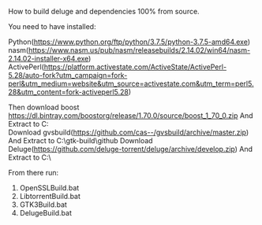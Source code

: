 How to build deluge and dependencies 100% from source.

You need to have installed:

Python(https://www.python.org/ftp/python/3.7.5/python-3.7.5-amd64.exe)
nasm(https://www.nasm.us/pub/nasm/releasebuilds/2.14.02/win64/nasm-2.14.02-installer-x64.exe)
ActivePerl(https://platform.activestate.com/ActiveState/ActivePerl-5.28/auto-fork?utm_campaign=fork-perl&utm_medium=website&utm_source=activestate.com&utm_term=perl5.28&utm_content=fork-activeperl5.28)

Then download boost https://dl.bintray.com/boostorg/release/1.70.0/source/boost_1_70_0.zip
And Extract to C:\
Download gvsbuild(https://github.com/cas--/gvsbuild/archive/master.zip)
And Extract to C:\gtk-build\github
Download Deluge(https://github.com/deluge-torrent/deluge/archive/develop.zip)
And Extract to C:\

From there run:
1. OpenSSLBuild.bat
2. LibtorrentBuild.bat
3. GTK3Build.bat
4. DelugeBuild.bat
